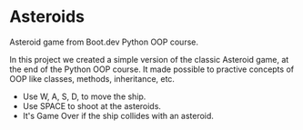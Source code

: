 # Asteroids
Asteroid game from Boot.dev Python OOP course.

In this project we created a simple version of the classic Asteroid game, at the end of the Python OOP course. It made possible to practive concepts of OOP like classes, methods, inheritance, etc.

- Use W, A, S, D, to move the ship.
- Use SPACE to shoot at the asteroids.
- It's Game Over if the ship collides with an asteroid.
